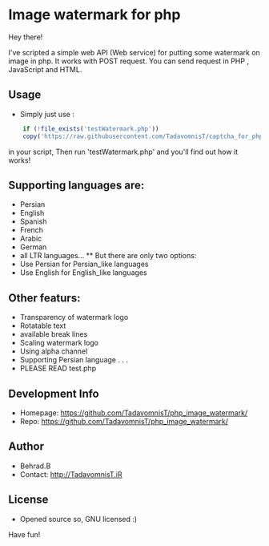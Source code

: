 # Image watermark for php

Hey there!

I've scripted a simple web API (Web service) for putting some watermark on image in php.
It works with POST request.
You can send request in PHP , JavaScript and HTML.

## Usage
* Simply just use :
```php
    if (!file_exists('testWatermark.php'))
    copy('https://raw.githubusercontent.com/TadavomnisT/captcha_for_php/master/test.php', 'testWatermark.php');
```
in your script,
Then run 'testWatermark.php' and you'll find out how it works!

## Supporting languages are:
* Persian
* English
* Spanish
* French
* Arabic
* German
* all LTR languages... 
** But there are only two options: 
* Use Persian for Persian_like languages
* Use English for English_like languages

## Other featurs:
* Transparency of watermark logo
* Rotatable text
* available break lines
* Scaling watermark logo
* Using alpha channel
* Supporting Persian language
.
.
.
* PLEASE READ test.php 

## Development Info
* Homepage: https://github.com/TadavomnisT/php_image_watermark/
* Repo: https://github.com/TadavomnisT/php_image_watermark/

## Author
* Behrad.B
* Contact: http://TadavomnisT.iR

## License
* Opened source so, GNU licensed :)

Have fun!
